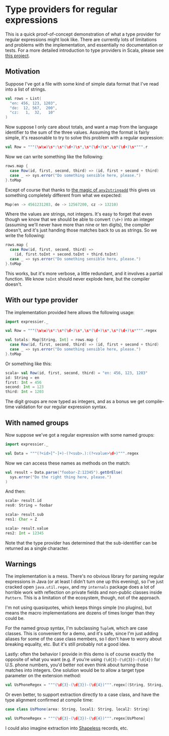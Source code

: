 Type providers for regular expressions
======================================

This is a quick proof-of-concept demonstration of what a type provider for
regular expressions might look like. There are currently lots of limitations
and problems with the implementation, and essentially no documentation or
tests. For a more detailed introduction to type providers in Scala, please see
[this project](https://github.com/travisbrown/type-provider-examples).

Motivation
----------

Suppose I've got a file with some kind of simple data format that I've read
into a list of strings.

``` scala
val rows = List(
  "en: 456, 123, 1203",
  "de:  12, 567,  200",
  "cz:   1,  32,   10"
)
```

Now suppose I only care about totals, and want a map from the language identifier
to the sum of the three values. Assuming the format is fairly simple, it's
reasonable to try to solve this problem with a regular expression:

``` scala
val Row = """(\w\w)\s*:\s*(\d+)\s*,\s*(\d+)\s*,\s*(\d+)\s*""".r
```

Now we can write something like the following:

``` scala
rows.map {
  case Row(id, first, second, third) => (id, first + second + third)
  case _ => sys.error("Do something sensible here, please.")
}.toMap
```

Except of course that thanks to [the magic of `any2stringadd`](https://issues.scala-lang.org/browse/SI-194)
this gives us something completely different from what we expected:

``` scala
Map(en -> 4561231203, de -> 12567200, cz -> 13210)
```

Where the values are strings, not integers. It's easy to forget that even
though we know that we should be able to convert `(\d+)` into an integer
(assuming we'll never have more than nine or ten digits), the compiler doesn't,
and it's just handing those matches back to us as strings. So we write the
following:

``` scala
rows.map {
  case Row(id, first, second, third) =>
    (id, first.toInt + second.toInt + third.toInt)
  case _ => sys.error("Do something sensible here, please.")
}.toMap
```

This works, but it's more verbose, a little redundant, and it involves a
partial function. We know `toInt` should never explode here, but the compiler
doesn't.

With our type provider
----------------------

The implementation provided here allows the following usage:

``` scala
import expressier._

val Row = """(\w\w)\s*:\s*(\d+)\s*,\s*(\d+)\s*,\s*(\d+)\s*""".regex

val totals: Map[String, Int] = rows.map {
  case Row(id, first, second, third) => (id, first + second + third)
  case _ => sys.error("Do something sensible here, please.")
}.toMap
```

Or something like this:

``` scala
scala> val Row(id, first, second, third) = "en: 456, 123, 1203"
id: String = en
first: Int = 456
second: Int = 123
third: Int = 1203
```

The digit groups are now typed as integers, and as a bonus we get compile-time
validation for our regular expression syntax.

With named groups
-----------------

Now suppose we've got a regular expression with some named groups:

``` scala
import expressier._

val Data = """(?<id>[^-]+)-(?<sub>.):(?<value>\d+)""".regex
```

Now we can access these names as methods on the match:

``` scala
val result = Data.parse("foobar-Z:12345").getOrElse(
  sys.error("Do the right thing here, please.")
)
```

And then:

``` scala
scala> result.id
res0: String = foobar

scala> result.sub
res1: Char = Z

scala> result.value
res2: Int = 12345
```

Note that the type provider has determined that the sub-identifier can be
returned as a single character.

Warnings
--------

The implementation is a mess. There's no obvious library for parsing regular
expressions in Java (or at least I didn't turn one up this evening), so I've
just cracked open `java.util.regex`, and my `internals` package does a lot
of horrible work with reflection on private fields and non-public classes
inside `Pattern`. This is a limitation of the ecosystem, though, not of the
approach.

I'm not using quasiquotes, which keeps things simple (no plugins), but means
the macro implementations are dozens of times longer than they could be.

For the named group syntax, I'm subclassing `TupleN`, which are case classes.
This is convenient for a demo, and it's safe, since I'm just adding aliases
for some of the case class members, so I don't have to worry about breaking
equality, etc. But it's still probably not a good idea.

Lastly: often the behavior I provide in this demo is of course exactly the
opposite of what you want (e.g. if you're using `(\d{3}-(\d{3})-(\d{4})` for
U.S. phone numbers, you'd better not even think about turning those matches
into integers. One solution would be to allow a target type parameter on the
extension method:

``` scala
val UsPhoneRegex = """(\d{3}-(\d{3})-(\d{4})""".regex[(String, String, String)]
```

Or even better, to support extraction directly to a case class, and have the type
alignment confirmed at compile time:

``` scala
case class UsPhone(area: String, local1: String, local2: String)

val UsPhoneRegex = """(\d{3}-(\d{3})-(\d{4})""".regex[UsPhone]
```

I could also imagine extraction into [Shapeless](https://github.com/milessabin/shapeless)
records, etc.

